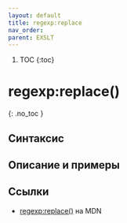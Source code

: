 ```yaml
---
layout: default
title: regexp​:replace
nav_order:
parent: EXSLT
---
```


<!-- prettier-ignore-start -->
1. TOC
{:toc}

# regexp​:replace()
{: .no_toc }
<!-- prettier-ignore-end -->

## Синтаксис

## Описание и примеры

## Ссылки

- [regexp​:replace()](https://developer.mozilla.org/en-US/docs/Web/EXSLT/regexp/replace) на MDN
